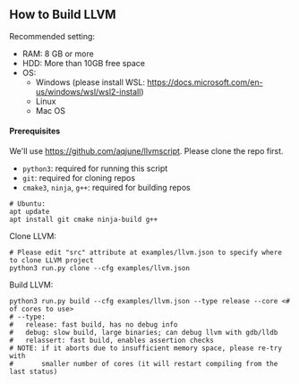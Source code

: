 ## How to Build LLVM

Recommended setting:
- RAM: 8 GB or more
- HDD: More than 10GB free space
- OS:
  - Windows (please install WSL: https://docs.microsoft.com/en-us/windows/wsl/wsl2-install)
  - Linux
  - Mac OS

#### Prerequisites

We'll use https://github.com/aqjune/llvmscript. Please clone the repo first.

- `python3`: required for running this script
- `git`: required for cloning repos
- `cmake3`, `ninja`, `g++`: required for building repos

```
# Ubuntu:
apt update
apt install git cmake ninja-build g++
```

Clone LLVM:
```
# Please edit "src" attribute at examples/llvm.json to specify where to clone LLVM project
python3 run.py clone --cfg examples/llvm.json
```

Build LLVM:
```
python3 run.py build --cfg examples/llvm.json --type release --core <# of cores to use>
# --type:
#   release: fast build, has no debug info
#   debug: slow build, large binaries; can debug llvm with gdb/lldb
#   relassert: fast build, enables assertion checks
# NOTE: if it aborts due to insufficient memory space, please re-try with
#       smaller number of cores (it will restart compiling from the last status)
```
